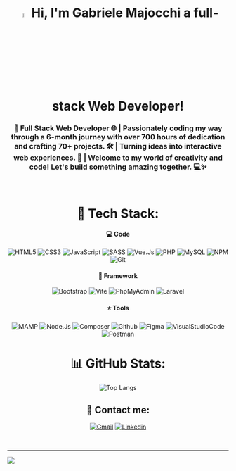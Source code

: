 <div align='center'>
    
<h1>
    <img src="https://user-images.githubusercontent.com/1303154/88677602-1635ba80-d120-11ea-84d8-d263ba5fc3c0.gif" width="5%">
    Hi, I'm Gabriele Majocchi a full-stack Web Developer!
</h1>
<h3>
    🚀 Full Stack Web Developer 🌐 | Passionately coding my way through a 6-month journey with over 700 hours of dedication and crafting 70+ projects. 🛠️ | Turning ideas into interactive web experiences. 🎨 | Welcome to my world of creativity and code! Let's build something amazing together. 💻✨
</h3>
</br>


# 🔮 Tech Stack:

#### 💻 Code
![HTML5](https://img.shields.io/badge/HTML5-E34F26.svg?style=for-the-badge&labelColor=black&logo=HTML5&logoColor=E34F26)
![CSS3](https://img.shields.io/badge/CSS3-1572B6.svg?style=for-the-badge&labelColor=black&logo=CSS3&logoColor=1572B6)
![JavaScript](https://img.shields.io/badge/javascript-%23323330.svg?style=for-the-badge&labelColor=black&logo=javascript&logoColor=%23F7DF1E)
![SASS](https://img.shields.io/badge/Sass-CC6699.svg?style=for-the-badge&labelColor=black&logo=Sass&logoColor=CC6699)
![Vue.Js](https://img.shields.io/badge/Vue.js-4FC08D.svg?style=for-the-badge&labelColor=black&logo=vuedotjs&logoColor=4FC08D)
![PHP](https://img.shields.io/badge/PHP-777BB4.svg?style=for-the-badge&labelColor=black&logo=PHP&logoColor=777BB4)
![MySQL](https://img.shields.io/badge/MySQL-4479A1.svg?style=for-the-badge&labelColor=black&logo=MySQL&logoColor=4479A1)
![NPM](https://img.shields.io/badge/npm-CB3837.svg?style=for-the-badge&labelColor=black&logo=npm&logoColor=CB3837)
![Git](https://img.shields.io/badge/Git-F05032.svg?style=for-the-badge&labelColor=black&logo=Git&logoColor=F05032)

#### 🔋 Framework
![Bootstrap](https://img.shields.io/badge/Bootstrap-7952B3.svg?style=for-the-badge&labelColor=black&logo=Bootstrap&logoColor=7952B3)
![Vite](https://img.shields.io/badge/Vite-646CFF.svg?style=for-the-badge&labelColor=black&logo=Vite&logoColor=646CFF)
![PhpMyAdmin](https://img.shields.io/badge/phpMyAdmin-6C78AF.svg?style=for-the-badge&labelColor=black&logo=phpMyAdmin&logoColor=6C78AF)
![Laravel](https://img.shields.io/badge/Laravel-FF2D20.svg?style=for-the-badge&labelColor=black&logo=Laravel&logoColor=FF2D20)

#### ⭐ Tools
![MAMP](https://img.shields.io/badge/MAMP-02749C.svg?style=for-the-badge&labelColor=black&logo=MAMP&logoColor=02749C)
![Node.Js](https://img.shields.io/badge/Node.js-339933.svg?style=for-the-badge&labelColor=black&logo=nodedotjs&logoColor=339933)
![Composer](https://img.shields.io/badge/Composer-885630.svg?style=for-the-badge&labelColor=black&logo=Composer&logoColor=885630)
![Github](https://img.shields.io/badge/GitHub-181717.svg?style=for-the-badge&labelColor=black&logo=GitHub&logoColor=181717)
![Figma](https://img.shields.io/badge/Figma-F24E1E.svg?style=for-the-badge&labelColor=black&logo=Figma&logoColor=F24E1E)
![VisualStudioCode](https://img.shields.io/badge/Visual%20Studio%20Code-007ACC.svg?style=for-the-badge&labelColor=black&logo=Visual-Studio-Code&logoColor=007ACC)
![Postman](https://img.shields.io/badge/Postman-FF6C37.svg?style=for-the-badge&labelColor=black&logo=Postman&logoColor=FF6C37)
</br>

# 📊 GitHub Stats:
![Top Langs](https://github-readme-stats.vercel.app/api/top-langs/?username=GabrieleMajocchi&layout=compact&theme=react&langs_count=6)
</br>

## 📧 Contact me:
[![Gmail](https://img.shields.io/badge/Gmail-EA4335.svg?style=plastic&logo=Gmail&logoColor=white)](mailto:gabriele.majocchi@gmail.com)
[![Linkedin](https://img.shields.io/badge/LinkedIn-0A66C2.svg?style=plastic&logo=LinkedIn&logoColor=white)](https://www.linkedin.com/in/gabriele-majocchi-64185127a/)
<!-- [![Site](https://img.shields.io/badge/Netlify-00C7B7.svg?logo=Netlify&logoColor=white)](www.gabrielemajocchi.it) -->
</br>
</div>

---
[![](https://visitcount.itsvg.in/api?id=GabrieleMajocchi&icon=4&color=0)](https://visitcount.itsvg.in)
